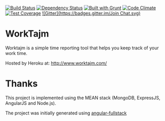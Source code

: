 [![Build Status](https://travis-ci.org/hirro/yo-worktajm.png?branch=master)](https://travis-ci.org/hirro/yo-worktajm)
[![Dependency Status](https://gemnasium.com/hirro/yo-worktajm.png)](https://gemnasium.com/hirro/yo-worktajm)
[![Built with Grunt](https://cdn.gruntjs.com/builtwith.png)](http://gruntjs.com/)
[![Code Climate](https://codeclimate.com/github/hirro/yo-worktajm.png)](https://codeclimate.com/github/hirro/yo-worktajm)
[![Test Coverage](https://codeclimate.com/github/hirro/yo-worktajm/badges/coverage.svg)](https://codeclimate.com/github/hirro/yo-worktajm)
[![Gitter](https://badges.gitter.im/Join Chat.svg)](https://gitter.im/hirro/yo-worktajm?utm_source=badge&utm_medium=badge&utm_campaign=pr-badge&utm_content=badge)

# WorkTajm
Worktajm is a simple time reporting tool that helps you keep track of your work time.

Hosted by Heroku at: http://www.worktajm.com/ 

# Thanks
This project is implemented using the MEAN stack (MongoDB, ExpressJS, AngularJS and Node.js).

The project was initially generated using [angular-fullstack](https://github.com/DaftMonk/generator-angular-fullstack)










